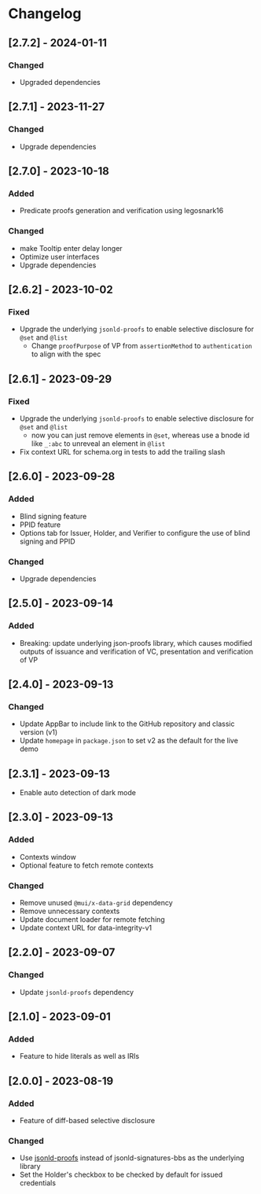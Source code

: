 # Changelog

## [2.7.2] - 2024-01-11

### Changed

- Upgraded dependencies

## [2.7.1] - 2023-11-27

### Changed

- Upgrade dependencies

## [2.7.0] - 2023-10-18

### Added

- Predicate proofs generation and verification using legosnark16

### Changed

- make Tooltip enter delay longer
- Optimize user interfaces
- Upgrade dependencies

## [2.6.2] - 2023-10-02

### Fixed

- Upgrade the underlying `jsonld-proofs` to enable selective disclosure for `@set` and `@list`
  - Change `proofPurpose` of VP from `assertionMethod` to `authentication` to align with the spec

## [2.6.1] - 2023-09-29

### Fixed

- Upgrade the underlying `jsonld-proofs` to enable selective disclosure for `@set` and `@list`
  - now you can just remove elements in `@set`, whereas use a bnode id like `_:abc` to unreveal an element in `@list`
- Fix context URL for schema.org in tests to add the trailing slash

## [2.6.0] - 2023-09-28

### Added

- Blind signing feature
- PPID feature
- Options tab for Issuer, Holder, and Verifier to configure the use of blind signing and PPID

### Changed

- Upgrade dependencies

## [2.5.0] - 2023-09-14

### Added

- Breaking: update underlying json-proofs library, which causes modified outputs of issuance and verification of VC, presentation and verification of VP

## [2.4.0] - 2023-09-13

### Changed

- Update AppBar to include link to the GitHub repository and classic version (v1)
- Update `homepage` in `package.json` to set v2 as the default for the live demo

## [2.3.1] - 2023-09-13

- Enable auto detection of dark mode

## [2.3.0] - 2023-09-13

### Added

- Contexts window
- Optional feature to fetch remote contexts

### Changed

- Remove unused `@mui/x-data-grid` dependency
- Remove unnecessary contexts
- Update document loader for remote fetching
- Update context URL for data-integrity-v1

## [2.2.0] - 2023-09-07

### Changed

- Update `jsonld-proofs` dependency

## [2.1.0] - 2023-09-01

### Added

- Feature to hide literals as well as IRIs

## [2.0.0] - 2023-08-19

### Added

- Feature of diff-based selective disclosure

### Changed

- Use [jsonld-proofs](https://github.com/zkp-ld/jsonld-proofs) instead of jsonld-signatures-bbs as the underlying library
- Set the Holder's checkbox to be checked by default for issued credentials
